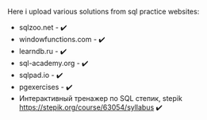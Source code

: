 Here i upload various solutions from sql practice websites:

- sqlzoo.net -          :heavy_check_mark:
- windowfunctions.com - :heavy_check_mark:
- learndb.ru -          :heavy_check_mark:
- sql-academy.org -     :heavy_check_mark:
- sqlpad.io -           :heavy_check_mark:
- pgexercises -         :heavy_check_mark:
- Интерактивный тренажер по SQL степик, stepik https://stepik.org/course/63054/syllabus :heavy_check_mark:
